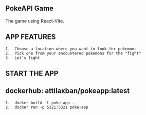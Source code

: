 ## PokeAPI Game

The game using React-Vite. 

## APP FEATURES
    
    1.  Choose a location where you want to look for pokemons
    2.  Pick one from your encountered pokemons for the "fight"
    3.  Let's fight


## START THE APP

## dockerhub: attilaxban/pokeapp:latest

    1.  docker build -t poke-app .
    2.  docker run -p 5321:5321 poke-app